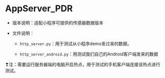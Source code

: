 # AppServer_PDR
- 版本说明：适配小程序可提供的传感器数据版本

- 文件说明：

  - `http_server.py`：用于测试从小程序demo发过来的数据。

  - `http_server_android.py`：用测试我们自己的Android客户端发来的数据



❣注：需要运行服务器端的电脑开启热点，用于测试的手机客户端连接该热点进行测试。
